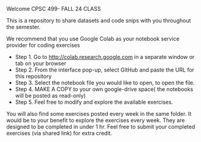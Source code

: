 Welcome CPSC 499- FALL 24 CLASS

This is a repository to share datasets and code snips with you throughout the semester.

We recommend that you use Google Colab as your notebook service provider for coding exercises

* Step 1. Go to http://colab.research.google.com in a separate window or tab on your browser
* Step 2. From the interface pop-up, select GitHub and paste the URL for this repository
* Step 3. Select the notebook file you would like to open, to open the file.
* Step 4. MAKE A COPY to your own google-drive space( the notebooks will be posted as read-only)
* Step 5. Feel free to modify and explore the available exercises.


You will also find some exercises posted every week in the same folder. It would be to your benefit to explore the exercises every week. They are designed to be completed in under 1 hr.
Feel free to submit your completed exercises (via shared link) for extra credit.

